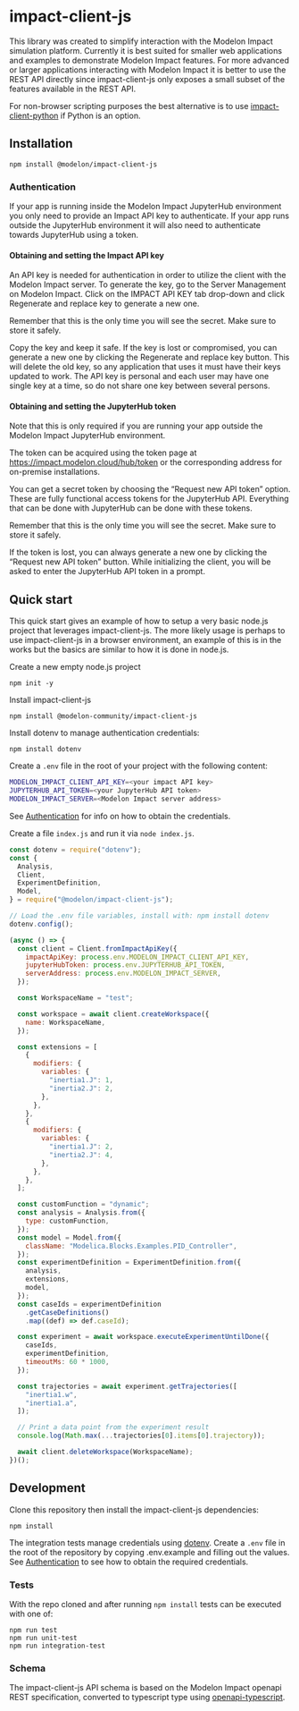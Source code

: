# impact-client-js

This library was created to simplify interaction with the Modelon Impact simulation platform. Currently it is best suited for smaller web applications and
examples to demonstrate Modelon Impact features. For more advanced or larger applications interacting with Modelon Impact it is better to use the REST API directly
since impact-client-js only exposes a small subset of the features available in the REST API.

For non-browser scripting purposes the best alternative is to use [impact-client-python](https://github.com/modelon-community/impact-client-python) if Python is an option.

## Installation

`npm install @modelon/impact-client-js`

### Authentication

If your app is running inside the Modelon Impact JupyterHub environment you only need to provide an Impact API key to authenticate. If your app runs outside the JupyterHub environment it will also need to authenticate towards JupyterHub using a token.

#### Obtaining and setting the Impact API key

An API key is needed for authentication in order to utilize the client with the Modelon Impact server. To generate the key, go to the Server Management on Modelon Impact. Click on the IMPACT API KEY tab drop-down and click Regenerate and replace key to generate a new one.

Remember that this is the only time you will see the secret. Make sure to store it safely.

Copy the key and keep it safe. If the key is lost or compromised, you can generate a new one by clicking the Regenerate and replace key button. This will delete the old key, so any application that uses it must have their keys updated to work. The API key is personal and each user may have one single key at a time, so do not share one key between several persons.

#### Obtaining and setting the JupyterHub token

Note that this is only required if you are running your app outside the Modelon Impact JupyterHub environment.

The token can be acquired using the token page at https://impact.modelon.cloud/hub/token or the corresponding address for on-premise installations.

You can get a secret token by choosing the “Request new API token” option. These are fully functional access tokens for the JupyterHub API. Everything that can be done with JupyterHub can be done with these tokens.

Remember that this is the only time you will see the secret. Make sure to store it safely.

If the token is lost, you can always generate a new one by clicking the “Request new API token” button. While initializing the client, you will be asked to enter the JupyterHub API token in a prompt.

## Quick start

This quick start gives an example of how to setup a very basic node.js project that leverages impact-client-js. The more likely usage
is perhaps to use impact-client-js in a browser environment, an example of this is in the works but the basics are similar to how it
is done in node.js.

Create a new empty node.js project

`npm init -y`

Install impact-client-js

`npm install @modelon-community/impact-client-js`

Install dotenv to manage authentication credentials:

`npm install dotenv`

Create a `.env` file in the root of your project with the following content:

```bash
MODELON_IMPACT_CLIENT_API_KEY=<your impact API key>
JUPYTERHUB_API_TOKEN=<your JupyterHub API token>
MODELON_IMPACT_SERVER=<Modelon Impact server address>
```

See [Authentication](#Authentication) for info on how to obtain the credentials.

Create a file `index.js` and run it via `node index.js`.

```JavaScript
const dotenv = require("dotenv");
const {
  Analysis,
  Client,
  ExperimentDefinition,
  Model,
} = require("@modelon/impact-client-js");

// Load the .env file variables, install with: npm install dotenv
dotenv.config();

(async () => {
  const client = Client.fromImpactApiKey({
    impactApiKey: process.env.MODELON_IMPACT_CLIENT_API_KEY,
    jupyterHubToken: process.env.JUPYTERHUB_API_TOKEN,
    serverAddress: process.env.MODELON_IMPACT_SERVER,
  });

  const WorkspaceName = "test";

  const workspace = await client.createWorkspace({
    name: WorkspaceName,
  });

  const extensions = [
    {
      modifiers: {
        variables: {
          "inertia1.J": 1,
          "inertia2.J": 2,
        },
      },
    },
    {
      modifiers: {
        variables: {
          "inertia1.J": 2,
          "inertia2.J": 4,
        },
      },
    },
  ];

  const customFunction = "dynamic";
  const analysis = Analysis.from({
    type: customFunction,
  });
  const model = Model.from({
    className: "Modelica.Blocks.Examples.PID_Controller",
  });
  const experimentDefinition = ExperimentDefinition.from({
    analysis,
    extensions,
    model,
  });
  const caseIds = experimentDefinition
    .getCaseDefinitions()
    .map((def) => def.caseId);

  const experiment = await workspace.executeExperimentUntilDone({
    caseIds,
    experimentDefinition,
    timeoutMs: 60 * 1000,
  });

  const trajectories = await experiment.getTrajectories([
    "inertia1.w",
    "inertia1.a",
  ]);

  // Print a data point from the experiment result
  console.log(Math.max(...trajectories[0].items[0].trajectory));

  await client.deleteWorkspace(WorkspaceName);
})();
```

## Development

Clone this repository then install the impact-client-js dependencies:

`npm install`

The integration tests manage credentials using [dotenv](https://github.com/motdotla/dotenv). Create a `.env` file in the root of the repository by copying .env.example and filling out the values. See [Authentication](#Authentication) to see how to obtain the required credentials.

### Tests

With the repo cloned and after running `npm install` tests can be executed with one of:

```
npm run test
npm run unit-test
npm run integration-test
```

### Schema

The impact-client-js API schema is based on the Modelon Impact openapi REST specification, converted to typescript type using [openapi-typescript](https://github.com/drwpow/openapi-typescript).
